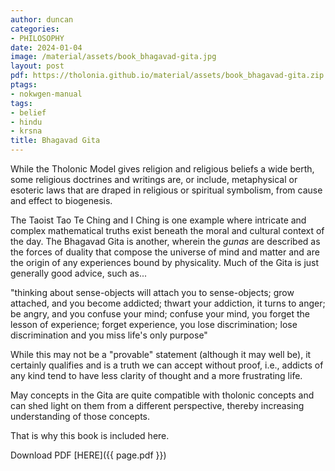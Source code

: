 ```yaml
---
author: duncan
categories:
- PHILOSOPHY
date: 2024-01-04
image: /material/assets/book_bhagavad-gita.jpg
layout: post
pdf: https://tholonia.github.io/material/assets/book_bhagavad-gita.zip
ptags:
- nokwgen-manual
tags:
- belief
- hindu
- krsna
title: Bhagavad Gita
---
```


While the Tholonic Model gives religion and religious beliefs a wide berth, some religious doctrines and writings are, or include, metaphysical or esoteric laws that are draped in religious or spiritual symbolism, from cause and effect to biogenesis.

<!--more-->

The Taoist Tao Te Ching and I Ching is one example where intricate and complex mathematical truths exist beneath the moral and cultural context of the day.   The Bhagavad Gita is another, wherein the *gunas* are described as the forces of duality that compose the universe of mind and matter and are the origin of any experiences bound by physicality.  Much of the Gita is just generally good advice, such as...



"thinking about sense-objects will attach you to sense-objects; grow attached, and you become addicted; thwart your addiction, it turns to anger; be angry, and you confuse your mind; confuse your mind, you forget the lesson of experience; forget experience, you lose discrimination; lose discrimination and you miss life's only purpose" 

While this may not be a "provable" statement (although it may well be), it certainly qualifies and is a truth we can accept without proof, i.e., addicts of any kind tend to have less clarity of thought and a more frustrating life.

May concepts in the Gita are quite compatible with tholonic concepts and can shed light on them from a different perspective, thereby increasing understanding of those concepts. 

That is why this book is included here.

Download PDF  [HERE]({{ page.pdf }})

